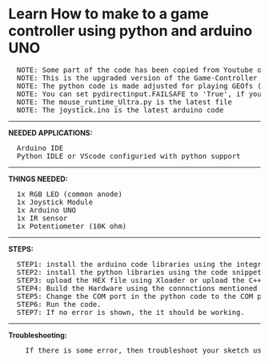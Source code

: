 # Learn How to make to a game controller using python and arduino UNO 
<pre>
  NOTE: Some part of the code has been copied from Youtube of BallaMOTO.
  NOTE: This is the upgraded version of the Game-Controller repository.
  NOTE: The python code is made adjusted for playing GEOfs (a web based flight simulator)
  NOTE: You can set pydirectinput.FAILSAFE to 'True', if you don't want the mouse to move to the corner
  NOTE: The mouse_runtime_Ultra.py is the latest file
  NOTE: The joystick.ino is the latest arduino code
</pre>
_________________________________________________________________________________________________________________________
**NEEDED APPLICATIONS:**
<pre>
  Arduino IDE 
  Python IDLE or VScode configuried with python support
</pre>
__________________________________________________________________________________________________________________________
**THINGS NEEDED:**
<pre>
  1x RGB LED (common anode)
  1x Joystick Module
  1x Arduino UNO
  1x IR sensor
  1x Potentiometer (10K ohm)
</pre>
__________________________________________________________________________________________________________________________
**STEPS:**
<pre>
  STEP1: install the arduino code libraries using the integrated library manager
  STEP2: install the python libraries using the code snippets provided. Run them in the terminal.
  STEP3: upload the HEX file using Xloader or upload the C++ arduino code.
  STEP4: Build the Hardware using the connnctions mentioned in HARDWARE_CONNECTIONS file.
  STEP5: Change the COM port in the python code to the COM port on which your arduino is connected.
  STEP6: Run the code.
  STEP7: If no error is shown, the it should be working.
</pre>
___________________________________________________________________________________________________________________________
**Troubleshooting:**
<pre>
    If there is some error, then troubleshoot your sketch using the TROUBLESHOOTING file attached or add a comment in the 'issues' tab.
</pre>
